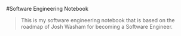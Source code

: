#Software Engineering Notebook

> This is my software engineering notebook that is based on the roadmap of Josh Washam for becoming a Software Engineer. 